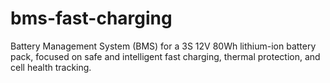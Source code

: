 # bms-fast-charging
Battery Management System (BMS) for a 3S 12V 80Wh lithium-ion battery pack, focused on safe and intelligent fast charging, thermal protection, and cell health tracking.
